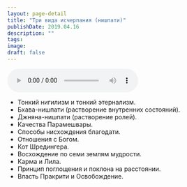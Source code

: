 ```yaml
---
layout: page-detail
title: "Три вида исчерпания (нишпати)"
publishDate: 2019.04.16
description: ""
tags:
image:
draft: false
---
```


<audio title="2019.04.16 - Три вида исчерпания (нишпати).mp3" src="https://filer-api.advayta.org/v1.0/public/files/75731" controls=""></audio>

* Тонкий нигилизм и тонкий этернализм.
* Бхава-нишпати (растворение внутренних состояний).
* Джняна-нишпати (растворение ролей).
* Качества Парамешвары.
* Способы нисхождения благодати.
* Отношения с Богом.
* Кот Шредингера.
* Восхождение по семи землям мудрости.
* Карма и Лила.
* Принцип поглощения и поклона на расстоянии.
* Власть Пракрити и Освобождение.

  
